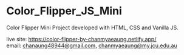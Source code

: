 # Color_Flipper_JS_Mini
Color Flipper Mini Project developed with HTML, CSS and  Vanilla JS.

live site: https://color-flipper-by-chanmyaeaung.netlify.app/ <br/>
email: chanaung48944@gmail.com, chanmyaeaung@my.jcu.edu.au
